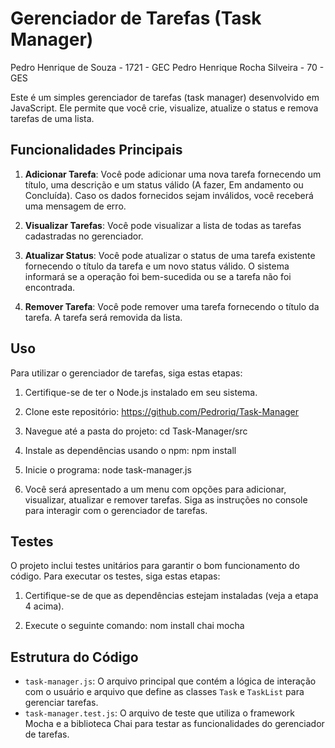 # Gerenciador de Tarefas (Task Manager)

Pedro Henrique de Souza - 1721 - GEC
Pedro Henrique Rocha Silveira - 70 - GES

Este é um simples gerenciador de tarefas (task manager) desenvolvido em JavaScript. Ele permite que você crie, visualize, atualize o status e remova tarefas de uma lista.

## Funcionalidades Principais

1. **Adicionar Tarefa**: Você pode adicionar uma nova tarefa fornecendo um título, uma descrição e um status válido (A fazer, Em andamento ou Concluída). Caso os dados fornecidos sejam inválidos, você receberá uma mensagem de erro.

2. **Visualizar Tarefas**: Você pode visualizar a lista de todas as tarefas cadastradas no gerenciador.

3. **Atualizar Status**: Você pode atualizar o status de uma tarefa existente fornecendo o título da tarefa e um novo status válido. O sistema informará se a operação foi bem-sucedida ou se a tarefa não foi encontrada.

4. **Remover Tarefa**: Você pode remover uma tarefa fornecendo o título da tarefa. A tarefa será removida da lista.

## Uso

Para utilizar o gerenciador de tarefas, siga estas etapas:

1. Certifique-se de ter o Node.js instalado em seu sistema.

2. Clone este repositório:
https://github.com/Pedroriq/Task-Manager

3. Navegue até a pasta do projeto:
cd Task-Manager/src

4. Instale as dependências usando o npm:
npm install

5. Inicie o programa:
node task-manager.js

6. Você será apresentado a um menu com opções para adicionar, visualizar, atualizar e remover tarefas. Siga as instruções no console para interagir com o gerenciador de tarefas.

## Testes

O projeto inclui testes unitários para garantir o bom funcionamento do código. Para executar os testes, siga estas etapas:

1. Certifique-se de que as dependências estejam instaladas (veja a etapa 4 acima).

2. Execute o seguinte comando:
nom install chai mocha

## Estrutura do Código

- `task-manager.js`: O arquivo principal que contém a lógica de interação com o usuário e arquivo que define as classes `Task` e `TaskList` para gerenciar tarefas.
- `task-manager.test.js`: O arquivo de teste que utiliza o framework Mocha e a biblioteca Chai para testar as funcionalidades do gerenciador de tarefas.
